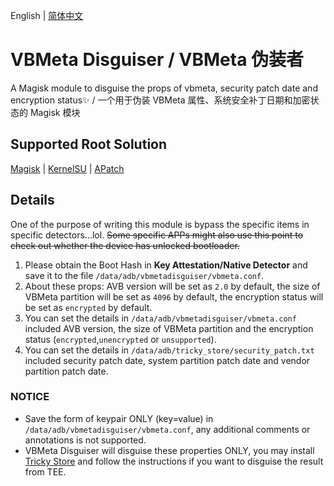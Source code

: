 English | [简体中文](README_ZH-SC.md)

# VBMeta Disguiser / VBMeta 伪装者

A Magisk module to disguise the props of vbmeta, security patch date and encryption status✨ / 一个用于伪装 VBMeta 属性、系统安全补丁日期和加密状态的 Magisk 模块

## Supported Root Solution

[Magisk](https://github.com/topjohnwu/Magisk) | [KernelSU](https://github.com/tiann/KernelSU) | [APatch](https://github.com/bmax121/APatch)

## Details

One of the purpose of writing this module is bypass the specific items in specific detectors...lol.
~~Some specific APPs might also use this point to check out whether the device has unlocked bootloader.~~

1. Please obtain the Boot Hash in **Key Attestation/Native Detector** and save it to the file `/data/adb/vbmetadisguiser/vbmeta.conf`.
2. About these props: AVB version will be set as `2.0` by default, the size of VBMeta partition will be set as `4096` by default, the encryption status will be set as `encrypted` by default.
3. You can set the details in `/data/adb/vbmetadisguiser/vbmeta.conf` included AVB version, the size of VBMeta partition and the encryption status (`encrypted`,`unencrypted` or `unsupported`).
4. You can set the details in `/data/adb/tricky_store/security_patch.txt` included security patch date, system partition patch date and vendor partition patch date.

### NOTICE

- Save the form of keypair ONLY (key=value) in `/data/adb/vbmetadisguiser/vbmeta.conf`, any additional comments or annotations is not supported.
- VBMeta Disguiser will disguise these properties ONLY, you may install [Tricky Store](https://github.com/5ec1cff/TrickyStore) and follow the instructions if you want to disguise the result from TEE.
